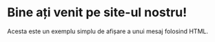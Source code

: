 <!DOCTYPE html>
<html lang="ro">
<head>
    <meta charset="UTF-8">
    <meta name="viewport" content="width=device-width, initial-scale=1.0">
    <title>Mesaj Simplu</title>
</head>
<body>
    <h1>Bine ați venit pe site-ul nostru!</h1>
    <p>Acesta este un exemplu simplu de afișare a unui mesaj folosind HTML.</p>
</body>
</html>
